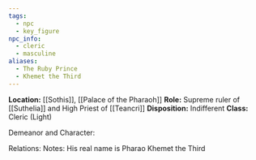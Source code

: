 ```yaml
---
tags:
  - npc
  - key_figure
npc_info:
  - cleric
  - masculine
aliases:
  - The Ruby Prince
  - Khemet the Third
---
```

**Location:** [[Sothis]], [[Palace of the Pharaoh]]
**Role:** Supreme ruler of [[Suthelia]] and High Priest of [[Teancri]]
**Disposition:** Indifferent
**Class:** Cleric (Light)

Demeanor and Character: 

Relations:
Notes: His real name is Pharao Khemet the Third
